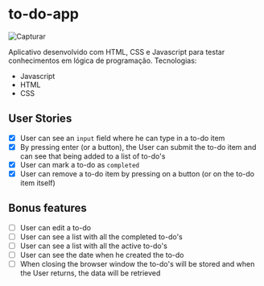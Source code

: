# to-do-app

![Capturar](https://user-images.githubusercontent.com/82125143/188643044-a04528c6-7aeb-48a0-8690-75a63223ea75.PNG)



Aplicativo desenvolvido com HTML, CSS e Javascript para testar conhecimentos em lógica de programação. 
Tecnologias: 
 - Javascript
 - HTML
 - CSS

## User Stories

-   [X] User can see an `input` field where he can type in a to-do item
-   [X] By pressing enter (or a button), the User can submit the to-do item and can see that being added to a list of to-do's
-   [X] User can mark a to-do as `completed`
-   [X] User can remove a to-do item by pressing on a button (or on the to-do item itself)

## Bonus features

-   [ ] User can edit a to-do
-   [ ] User can see a list with all the completed to-do's
-   [ ] User can see a list with all the active to-do's
-   [ ] User can see the date when he created the to-do
-   [ ] When closing the browser window the to-do's will be stored and when the User returns, the data will be retrieved
